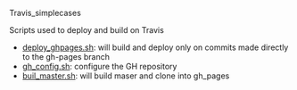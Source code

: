 Travis_simplecases


Scripts used to deploy and build on Travis

- [deploy_ghpages.sh](./scripts/deploy_ghpages.sh): will build and deploy only on commits made  directly to the gh-pages branch
- [gh_config.sh](./scripts/gh_config.sh): configure the GH repository
- [buil_master.sh](./scripts/deploy_ghpages.sh): will build maser and clone into gh_pages
